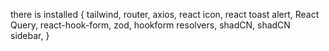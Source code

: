 there is installed {
tailwind,
router,
axios,
react icon,
react toast alert,
React Query,
react-hook-form,
zod,
hookform resolvers,
shadCN,
shadCN sidebar,
}